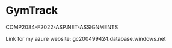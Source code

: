 # GymTrack
COMP2084-F2022-ASP.NET-ASSIGNMENTS

Link for my azure website: gc200499424.database.windows.net
